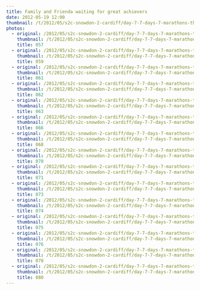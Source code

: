 ```yaml
---
title: Family and Frienda waiting for great achievers
date: 2012-05-19 12:00
thumbnail: /t/2012/05/s2c-snowdon-2-cardiff/day-7-7-days-7-marathons-the-end/family-and-frienda-waiting-for-great-achievers/057.jpg
photos:
  - original: /2012/05/s2c-snowdon-2-cardiff/day-7-7-days-7-marathons-the-end/family-and-frienda-waiting-for-great-achievers/057.jpg
    thumbnail: /t/2012/05/s2c-snowdon-2-cardiff/day-7-7-days-7-marathons-the-end/family-and-frienda-waiting-for-great-achievers/057.jpg
    title: 057
  - original: /2012/05/s2c-snowdon-2-cardiff/day-7-7-days-7-marathons-the-end/family-and-frienda-waiting-for-great-achievers/059.jpg
    thumbnail: /t/2012/05/s2c-snowdon-2-cardiff/day-7-7-days-7-marathons-the-end/family-and-frienda-waiting-for-great-achievers/059.jpg
    title: 059
  - original: /2012/05/s2c-snowdon-2-cardiff/day-7-7-days-7-marathons-the-end/family-and-frienda-waiting-for-great-achievers/061.jpg
    thumbnail: /t/2012/05/s2c-snowdon-2-cardiff/day-7-7-days-7-marathons-the-end/family-and-frienda-waiting-for-great-achievers/061.jpg
    title: 061
  - original: /2012/05/s2c-snowdon-2-cardiff/day-7-7-days-7-marathons-the-end/family-and-frienda-waiting-for-great-achievers/062.jpg
    thumbnail: /t/2012/05/s2c-snowdon-2-cardiff/day-7-7-days-7-marathons-the-end/family-and-frienda-waiting-for-great-achievers/062.jpg
    title: 062
  - original: /2012/05/s2c-snowdon-2-cardiff/day-7-7-days-7-marathons-the-end/family-and-frienda-waiting-for-great-achievers/063.jpg
    thumbnail: /t/2012/05/s2c-snowdon-2-cardiff/day-7-7-days-7-marathons-the-end/family-and-frienda-waiting-for-great-achievers/063.jpg
    title: 063
  - original: /2012/05/s2c-snowdon-2-cardiff/day-7-7-days-7-marathons-the-end/family-and-frienda-waiting-for-great-achievers/066.jpg
    thumbnail: /t/2012/05/s2c-snowdon-2-cardiff/day-7-7-days-7-marathons-the-end/family-and-frienda-waiting-for-great-achievers/066.jpg
    title: 066
  - original: /2012/05/s2c-snowdon-2-cardiff/day-7-7-days-7-marathons-the-end/family-and-frienda-waiting-for-great-achievers/068.jpg
    thumbnail: /t/2012/05/s2c-snowdon-2-cardiff/day-7-7-days-7-marathons-the-end/family-and-frienda-waiting-for-great-achievers/068.jpg
    title: 068
  - original: /2012/05/s2c-snowdon-2-cardiff/day-7-7-days-7-marathons-the-end/family-and-frienda-waiting-for-great-achievers/070.jpg
    thumbnail: /t/2012/05/s2c-snowdon-2-cardiff/day-7-7-days-7-marathons-the-end/family-and-frienda-waiting-for-great-achievers/070.jpg
    title: 070
  - original: /2012/05/s2c-snowdon-2-cardiff/day-7-7-days-7-marathons-the-end/family-and-frienda-waiting-for-great-achievers/071.jpg
    thumbnail: /t/2012/05/s2c-snowdon-2-cardiff/day-7-7-days-7-marathons-the-end/family-and-frienda-waiting-for-great-achievers/071.jpg
    title: 071
  - original: /2012/05/s2c-snowdon-2-cardiff/day-7-7-days-7-marathons-the-end/family-and-frienda-waiting-for-great-achievers/073.jpg
    thumbnail: /t/2012/05/s2c-snowdon-2-cardiff/day-7-7-days-7-marathons-the-end/family-and-frienda-waiting-for-great-achievers/073.jpg
    title: 073
  - original: /2012/05/s2c-snowdon-2-cardiff/day-7-7-days-7-marathons-the-end/family-and-frienda-waiting-for-great-achievers/074.jpg
    thumbnail: /t/2012/05/s2c-snowdon-2-cardiff/day-7-7-days-7-marathons-the-end/family-and-frienda-waiting-for-great-achievers/074.jpg
    title: 074
  - original: /2012/05/s2c-snowdon-2-cardiff/day-7-7-days-7-marathons-the-end/family-and-frienda-waiting-for-great-achievers/075.jpg
    thumbnail: /t/2012/05/s2c-snowdon-2-cardiff/day-7-7-days-7-marathons-the-end/family-and-frienda-waiting-for-great-achievers/075.jpg
    title: 075
  - original: /2012/05/s2c-snowdon-2-cardiff/day-7-7-days-7-marathons-the-end/family-and-frienda-waiting-for-great-achievers/076.jpg
    thumbnail: /t/2012/05/s2c-snowdon-2-cardiff/day-7-7-days-7-marathons-the-end/family-and-frienda-waiting-for-great-achievers/076.jpg
    title: 076
  - original: /2012/05/s2c-snowdon-2-cardiff/day-7-7-days-7-marathons-the-end/family-and-frienda-waiting-for-great-achievers/078.jpg
    thumbnail: /t/2012/05/s2c-snowdon-2-cardiff/day-7-7-days-7-marathons-the-end/family-and-frienda-waiting-for-great-achievers/078.jpg
    title: 078
  - original: /2012/05/s2c-snowdon-2-cardiff/day-7-7-days-7-marathons-the-end/family-and-frienda-waiting-for-great-achievers/080.jpg
    thumbnail: /t/2012/05/s2c-snowdon-2-cardiff/day-7-7-days-7-marathons-the-end/family-and-frienda-waiting-for-great-achievers/080.jpg
    title: 080
---
```

